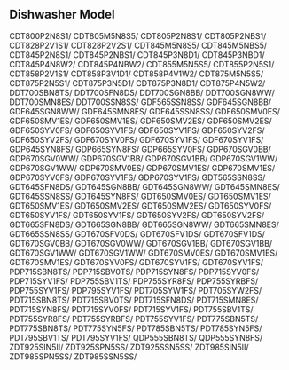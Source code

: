 ##  Dishwasher Model
CDT800P2N8S1/
CDT805M5N8S5/
CDT805P2N8S1/
CDT805P2NBS1/
CDT828P2V1S1/
CDT828P2V2S1/
CDT845M5N8S5/
CDT845M5NBS5/
CDT845P2N8S1/
CDT845P2NBS1/
CDT845P3N8D1/
CDT845P3NBD1/
CDT845P4N8W2/
CDT845P4NBW2/
CDT855M5N5S5/
CDT855P2N5S1/
CDT858P2V1S1/
CDT858P3V1D1/
CDT858P4V1W2/
CDT875M5N5S5/
CDT875P2N5S1/
CDT875P3N5D1/
CDT875P3N8D1/
CDT875P4N5W2/
DDT700SBN8TS/
DDT700SFN8DS/
DDT700SGN8BB/
DDT700SGN8WW/
DDT700SMN8ES/
DDT700SSN8SS/
GDF565SSN8SS/
GDF645SGN8BB/
GDF645SGN8WW/
GDF645SMN8ES/
GDF645SSN8SS/
GDF650SMV0ES/
GDF650SMV1ES/
GDF650SMV1ES/
GDF650SMV2ES/
GDF650SMV2ES/
GDF650SYV0FS/
GDF650SYV1FS/
GDF650SYV1FS/
GDF650SYV2FS/
GDF650SYV2FS/
GDF670SYV0FS/
GDF670SYV1FS/
GDF670SYV1FS/
GDP645SYN8FS/
GDP665SYN8FS/
GDP665SYV0FS/
GDP670SGV0BB/
GDP670SGV0WW/
GDP670SGV1BB/
GDP670SGV1BB/
GDP670SGV1WW/
GDP670SGV1WW/
GDP670SMV0ES/
GDP670SMV1ES/
GDP670SMV1ES/
GDP670SYV0FS/
GDP670SYV1FS/
GDP670SYV1FS/
GDT565SSN8SS/
GDT645SFN8DS/
GDT645SGN8BB/
GDT645SGN8WW/
GDT645SMN8ES/
GDT645SSN8SS/
GDT645SYN8FS/
GDT650SMV0ES/
GDT650SMV1ES/
GDT650SMV1ES/
GDT650SMV2ES/
GDT650SMV2ES/
GDT650SYV0FS/
GDT650SYV1FS/
GDT650SYV1FS/
GDT650SYV2FS/
GDT650SYV2FS/
GDT665SFN8DS/
GDT665SGN8BB/
GDT665SGN8WW/
GDT665SMN8ES/
GDT665SSN8SS/
GDT670SFV0DS/
GDT670SFV1DS/
GDT670SFV1DS/
GDT670SGV0BB/
GDT670SGV0WW/
GDT670SGV1BB/
GDT670SGV1BB/
GDT670SGV1WW/
GDT670SGV1WW/
GDT670SMV0ES/
GDT670SMV1ES/
GDT670SMV1ES/
GDT670SYV0FS/
GDT670SYV1FS/
GDT670SYV1FS/
PDP715SBN8TS/
PDP715SBV0TS/
PDP715SYN8FS/
PDP715SYV0FS/
PDP715SYV1FS/
PDP755SBV1TS/
PDP755SYR8FS/
PDP755SYRBFS/
PDP755SYV1FS/
PDP795SYV1FS/
PDT705SYW1FS/
PDT705SYW2FS/
PDT715SBN8TS/
PDT715SBV0TS/
PDT715SFN8DS/
PDT715SMN8ES/
PDT715SYN8FS/
PDT715SYV0FS/
PDT715SYV1FS/
PDT755SBV1TS/
PDT755SYR8FS/
PDT755SYRBFS/
PDT755SYV1FS/
PDT775SBN5TS/
PDT775SBN8TS/
PDT775SYN5FS/
PDT785SBN5TS/
PDT785SYN5FS/
PDT795SBV1TS/
PDT795SYV1FS/
QDP555SBN8TS/
QDP555SYN8FS/
ZDT925SIN5II/
ZDT925SPN5SS/
ZDT925SSN5SS/
ZDT985SIN5II/
ZDT985SPN5SS/
ZDT985SSN5SS/
